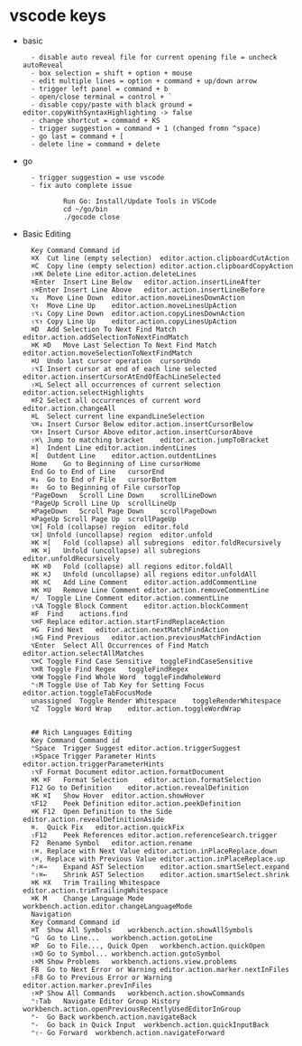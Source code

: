 # vscode keys

- basic

        - disable auto reveal file for current opening file = uncheck autoReveal
        - box selection = shift + option + mouse
        - edit multiple lines = option + command + up/down arrow
        - trigger left panel = command + b
        - open/close terminal = control + `
        - disable copy/paste with black ground = editor.copyWithSyntaxHighlighting -> false
        - change shortcut = command + KS
        - trigger suggestion = command + 1 (changed fromn ^space)
        - go last = command + [
        - delete line = command + delete

- go
        
        - trigger suggestion = use vscode
        - fix auto complete issue

                Run Go: Install/Update Tools in VSCode
                cd ~/go/bin
                ./gocode close
        
- Basic Editing

        Key	Command	Command id
        ⌘X	Cut line (empty selection)	editor.action.clipboardCutAction
        ⌘C	Copy line (empty selection)	editor.action.clipboardCopyAction
        ⇧⌘K	Delete Line	editor.action.deleteLines
        ⌘Enter	Insert Line Below	editor.action.insertLineAfter
        ⇧⌘Enter	Insert Line Above	editor.action.insertLineBefore
        ⌥↓	Move Line Down	editor.action.moveLinesDownAction
        ⌥↑	Move Line Up	editor.action.moveLinesUpAction
        ⇧⌥↓	Copy Line Down	editor.action.copyLinesDownAction
        ⇧⌥↑	Copy Line Up	editor.action.copyLinesUpAction
        ⌘D	Add Selection To Next Find Match	editor.action.addSelectionToNextFindMatch
        ⌘K ⌘D	Move Last Selection To Next Find Match	editor.action.moveSelectionToNextFindMatch
        ⌘U	Undo last cursor operation	cursorUndo
        ⇧⌥I	Insert cursor at end of each line selected	editor.action.insertCursorAtEndOfEachLineSelected
        ⇧⌘L	Select all occurrences of current selection	editor.action.selectHighlights
        ⌘F2	Select all occurrences of current word	editor.action.changeAll
        ⌘L	Select current line	expandLineSelection
        ⌥⌘↓	Insert Cursor Below	editor.action.insertCursorBelow
        ⌥⌘↑	Insert Cursor Above	editor.action.insertCursorAbove
        ⇧⌘\	Jump to matching bracket	editor.action.jumpToBracket
        ⌘]	Indent Line	editor.action.indentLines
        ⌘[	Outdent Line	editor.action.outdentLines
        Home	Go to Beginning of Line	cursorHome
        End	Go to End of Line	cursorEnd
        ⌘↓	Go to End of File	cursorBottom
        ⌘↑	Go to Beginning of File	cursorTop
        ⌃PageDown	Scroll Line Down	scrollLineDown
        ⌃PageUp	Scroll Line Up	scrollLineUp
        ⌘PageDown	Scroll Page Down	scrollPageDown
        ⌘PageUp	Scroll Page Up	scrollPageUp
        ⌥⌘[	Fold (collapse) region	editor.fold
        ⌥⌘]	Unfold (uncollapse) region	editor.unfold
        ⌘K ⌘[	Fold (collapse) all subregions	editor.foldRecursively
        ⌘K ⌘]	Unfold (uncollapse) all subregions	editor.unfoldRecursively
        ⌘K ⌘0	Fold (collapse) all regions	editor.foldAll
        ⌘K ⌘J	Unfold (uncollapse) all regions	editor.unfoldAll
        ⌘K ⌘C	Add Line Comment	editor.action.addCommentLine
        ⌘K ⌘U	Remove Line Comment	editor.action.removeCommentLine
        ⌘/	Toggle Line Comment	editor.action.commentLine
        ⇧⌥A	Toggle Block Comment	editor.action.blockComment
        ⌘F	Find	actions.find
        ⌥⌘F	Replace	editor.action.startFindReplaceAction
        ⌘G	Find Next	editor.action.nextMatchFindAction
        ⇧⌘G	Find Previous	editor.action.previousMatchFindAction
        ⌥Enter	Select All Occurrences of Find Match	editor.action.selectAllMatches
        ⌥⌘C	Toggle Find Case Sensitive	toggleFindCaseSensitive
        ⌥⌘R	Toggle Find Regex	toggleFindRegex
        ⌥⌘W	Toggle Find Whole Word	toggleFindWholeWord
        ⌃⇧M	Toggle Use of Tab Key for Setting Focus	editor.action.toggleTabFocusMode
        unassigned	Toggle Render Whitespace	toggleRenderWhitespace
        ⌥Z	Toggle Word Wrap	editor.action.toggleWordWrap


        ## Rich Languages Editing
        Key	Command	Command id
        ⌃Space	Trigger Suggest	editor.action.triggerSuggest
        ⇧⌘Space	Trigger Parameter Hints	editor.action.triggerParameterHints
        ⇧⌥F	Format Document	editor.action.formatDocument
        ⌘K ⌘F	Format Selection	editor.action.formatSelection
        F12	Go to Definition	editor.action.revealDefinition
        ⌘K ⌘I	Show Hover	editor.action.showHover
        ⌥F12	Peek Definition	editor.action.peekDefinition
        ⌘K F12	Open Definition to the Side	editor.action.revealDefinitionAside
        ⌘.	Quick Fix	editor.action.quickFix
        ⇧F12	Peek References	editor.action.referenceSearch.trigger
        F2	Rename Symbol	editor.action.rename
        ⇧⌘.	Replace with Next Value	editor.action.inPlaceReplace.down
        ⇧⌘,	Replace with Previous Value	editor.action.inPlaceReplace.up
        ⌃⇧⌘→	Expand AST Selection	editor.action.smartSelect.expand
        ⌃⇧⌘←	Shrink AST Selection	editor.action.smartSelect.shrink
        ⌘K ⌘X	Trim Trailing Whitespace	editor.action.trimTrailingWhitespace
        ⌘K M	Change Language Mode	workbench.action.editor.changeLanguageMode
        Navigation
        Key	Command	Command id
        ⌘T	Show All Symbols	workbench.action.showAllSymbols
        ⌃G	Go to Line...	workbench.action.gotoLine
        ⌘P	Go to File..., Quick Open	workbench.action.quickOpen
        ⇧⌘O	Go to Symbol...	workbench.action.gotoSymbol
        ⇧⌘M	Show Problems	workbench.actions.view.problems
        F8	Go to Next Error or Warning	editor.action.marker.nextInFiles
        ⇧F8	Go to Previous Error or Warning	editor.action.marker.prevInFiles
        ⇧⌘P	Show All Commands	workbench.action.showCommands
        ⌃⇧Tab	Navigate Editor Group History	workbench.action.openPreviousRecentlyUsedEditorInGroup
        ⌃-	Go Back	workbench.action.navigateBack
        ⌃-	Go back in Quick Input	workbench.action.quickInputBack
        ⌃⇧-	Go Forward	workbench.action.navigateForward
